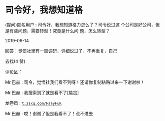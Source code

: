 # 司令好，我想知道格

(提问)匿名用户 : 司令好，我想知道格力怎么了？司令说过这 个公司是好公司，但是有些问题，需要转型！究竟是什么问 题，怎么转型？

2019-06-14

回答：觉悟社里有一篇调研，详细说过了，不再重复，自己

去找(4 赞)

评论区：

Mr.巴赫 : 司令，觉悟社我们看不到呀！还请你复制粘贴过来一下谢谢啦！

Mr.巴赫 : 我搜索到了就是看不了[尴尬]

龙卷风 : [`t.zsxq.com/FaayFuR`](https://t.zsxq.com/FaayFuR)

Mr.巴赫 : 哎！谢谢了但是我看不了！点不进去